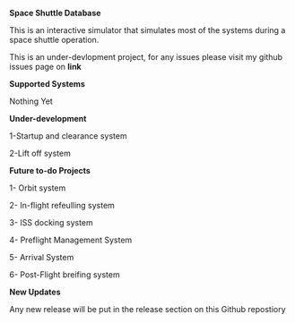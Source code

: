 **Space Shuttle Database**

This is an interactive simulator that simulates most of the systems during a space shuttle operation.

This is an under-devlopment project, for any issues please visit my github issues page on __link__

**Supported Systems**

Nothing Yet

**Under-development**

1-Startup and clearance system

2-Lift off system

**Future to-do Projects**

1- Orbit system

2- In-flight refeulling system

3- ISS docking system

4- Preflight Management System

5- Arrival System

6- Post-Flight breifing system

**New Updates**

Any new release will be put in the release section on this Github repostiory
